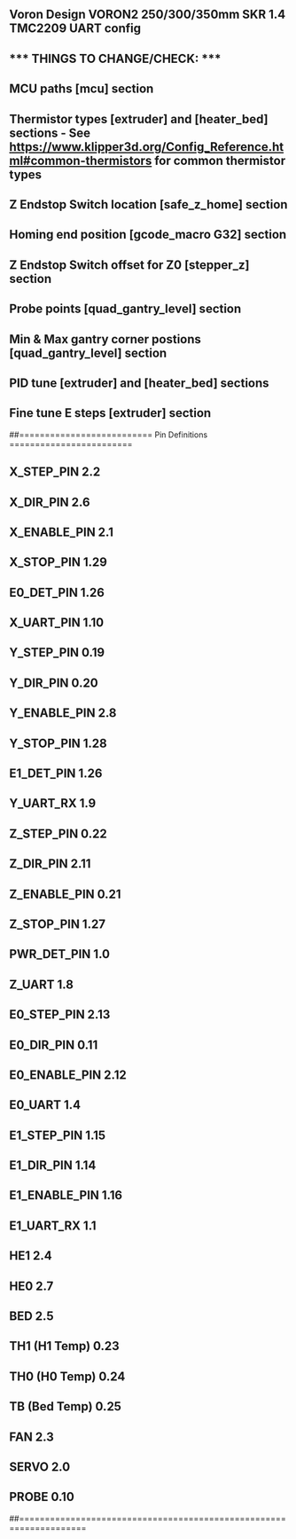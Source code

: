 ## Voron Design VORON2 250/300/350mm SKR 1.4 TMC2209 UART config

## *** THINGS TO CHANGE/CHECK: ***
## MCU paths                            [mcu] section
## Thermistor types                     [extruder] and [heater_bed] sections - See https://www.klipper3d.org/Config_Reference.html#common-thermistors for common thermistor types
## Z Endstop Switch location            [safe_z_home] section
## Homing end position                  [gcode_macro G32] section
## Z Endstop Switch  offset for Z0      [stepper_z] section
## Probe points                         [quad_gantry_level] section
## Min & Max gantry corner postions     [quad_gantry_level] section
## PID tune                             [extruder] and [heater_bed] sections
## Fine tune E steps                    [extruder] section

##========================== Pin Definitions ========================
## X_STEP_PIN         2.2
## X_DIR_PIN          2.6
## X_ENABLE_PIN       2.1
## X_STOP_PIN         1.29
## E0_DET_PIN         1.26
## X_UART_PIN         1.10


## Y_STEP_PIN         0.19
## Y_DIR_PIN          0.20
## Y_ENABLE_PIN       2.8
## Y_STOP_PIN         1.28
## E1_DET_PIN         1.26
## Y_UART_RX          1.9


## Z_STEP_PIN         0.22
## Z_DIR_PIN          2.11
## Z_ENABLE_PIN       0.21
## Z_STOP_PIN         1.27
## PWR_DET_PIN        1.0
## Z_UART             1.8


## E0_STEP_PIN        2.13
## E0_DIR_PIN         0.11
## E0_ENABLE_PIN      2.12
## E0_UART            1.4


## E1_STEP_PIN        1.15
## E1_DIR_PIN         1.14
## E1_ENABLE_PIN      1.16
## E1_UART_RX         1.1


## HE1                2.4    
## HE0                2.7
## BED                2.5
## TH1 (H1 Temp)      0.23
## TH0 (H0 Temp)      0.24
## TB  (Bed Temp)     0.25
## FAN                2.3
## SERVO              2.0
## PROBE              0.10
##===================================================================
